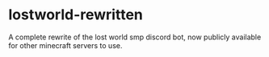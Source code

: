 # lostworld-rewritten
A complete rewrite of the lost world smp discord bot, now publicly available for other minecraft servers to use.
